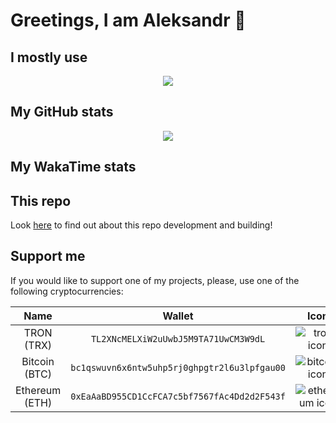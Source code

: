 # Greetings, I am Aleksandr 🤝

## I mostly use

<p align="center">
    <img src="https://github-readme-stats-git-masterrstaa-rickstaa.vercel.app/api/top-langs/?username=pseusys&layout=compact" />
</p>

## My GitHub stats

<p align="center">
    <img src="https://github-readme-stats-git-masterrstaa-rickstaa.vercel.app/api?username=pseusys&count_private=true&show_icons=true&theme=gruvbox" />
</p>

## My WakaTime stats

<!--START_SECTION:waka-->
<!--END_SECTION:waka-->

## This repo

Look [here](./DEVELOPMENT.md) to find out about this repo development and building!

## Support me

If you would like to support one of my projects, please, use one of the following cryptocurrencies:

| Name | Wallet | Icon |
|:---:|:---:|:---:|
| TRON (TRX) | `TL2XNcMELXiW2uUwbJ5M9TA71UwCM3W9dL` | ![tron icon](https://cdn.jsdelivr.net/gh/ErikThiart/cryptocurrency-icons@master/128/tron.png) |
| Bitcoin (BTC) | `bc1qswuvn6x6ntw5uhp5rj0ghpgtr2l6u3lpfgau00` | ![bitcoin icon](https://cdn.jsdelivr.net/gh/ErikThiart/cryptocurrency-icons@master/128/bitcoin.png) |
| Ethereum (ETH) | `0xEaAaBD955CD1CcFCA7c5bf7567fAc4Dd2d2F543f` | ![ethereum icon](https://cdn.jsdelivr.net/gh/ErikThiart/cryptocurrency-icons@master/128/ethereum.png) |
